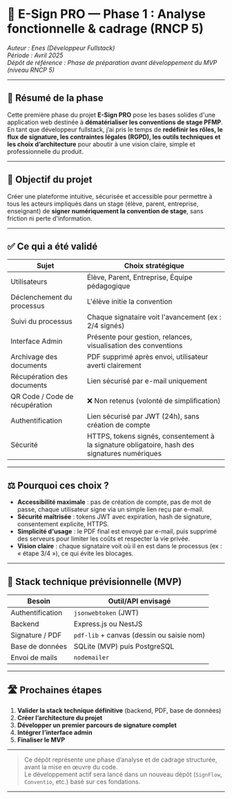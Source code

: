 # 📄 E-Sign PRO — Phase 1 : Analyse fonctionnelle & cadrage (RNCP 5)

_Auteur : Enes (Développeur Fullstack)_  
_Période : Avril 2025_  
_Dépôt de référence : Phase de préparation avant développement du MVP (niveau RNCP 5)_

---

## 🧠 Résumé de la phase

Cette première phase du projet **E-Sign PRO** pose les bases solides d'une application web destinée à **dématérialiser les conventions de stage PFMP**.  
En tant que développeur fullstack, j’ai pris le temps de **redéfinir les rôles, le flux de signature, les contraintes légales (RGPD), les outils techniques et les choix d’architecture** pour aboutir à une vision claire, simple et professionnelle du produit.

---

## 🎯 Objectif du projet

Créer une plateforme intuitive, sécurisée et accessible pour permettre à tous les acteurs impliqués dans un stage (élève, parent, entreprise, enseignant) de **signer numériquement la convention de stage**, sans friction ni perte d'information.

---

## ✅ Ce qui a été validé

| Sujet                            | Choix stratégique |
|----------------------------------|-------------------|
| Utilisateurs                     | Élève, Parent, Entreprise, Équipe pédagogique |
| Déclenchement du processus       | L'élève initie la convention |
| Suivi du processus               | Chaque signataire voit l'avancement (ex : 2/4 signés) |
| Interface Admin                  | Présente pour gestion, relances, visualisation des conventions |
| Archivage des documents          | PDF supprimé après envoi, utilisateur averti clairement |
| Récupération des documents       | Lien sécurisé par e-mail uniquement |
| QR Code / Code de récupération   | ❌ Non retenus (volonté de simplification) |
| Authentification                 | Lien sécurisé par JWT (24h), sans création de compte |
| Sécurité                         | HTTPS, tokens signés, consentement à la signature obligatoire, hash des signatures numériques |

---

## ⚖️ Pourquoi ces choix ?

- **Accessibilité maximale** : pas de création de compte, pas de mot de passe, chaque utilisateur signe via un simple lien reçu par e-mail.
- **Sécurité maîtrisée** : tokens JWT avec expiration, hash de signature, consentement explicite, HTTPS.
- **Simplicité d'usage** : le PDF final est envoyé par e-mail, puis supprimé des serveurs pour limiter les coûts et respecter la vie privée.
- **Vision claire** : chaque signataire voit où il en est dans le processus (ex : « étape 3/4 »), ce qui évite les blocages.

---

## 🔐 Stack technique prévisionnelle (MVP)

| Besoin                  | Outil/API envisagé         |
|-------------------------|----------------------------|
| Authentification        | `jsonwebtoken` (JWT)       |
| Backend                 | Express.js ou NestJS       |
| Signature / PDF         | `pdf-lib` + canvas (dessin ou saisie nom) |
| Base de données         | SQLite (MVP) puis PostgreSQL |
| Envoi de mails          | `nodemailer`               |

---

## 🛣️ Prochaines étapes

1. **Valider la stack technique définitive** (backend, PDF, base de données)
2. **Créer l’architecture du projet**
3. **Développer un premier parcours de signature complet**
4. **Intégrer l’interface admin**
5. **Finaliser le MVP**

---

> Ce dépôt représente une phase d’analyse et de cadrage structurée, avant la mise en œuvre du code.  
> Le développement actif sera lancé dans un nouveau dépôt (`SignFlow`, `Conventio`, etc.) basé sur ces fondations.

---

